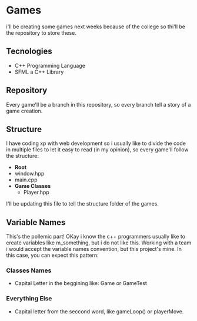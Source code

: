 # Games
i'll be creating some games next weeks because of the college so thi'll be the repository to store these.

## Tecnologies
 - C++ Programming Language
 - SFML a C++ Library

## Repository
Every game'll be a branch in this repository, so every branch tell a story of a game creation.

## Structure
I have coding xp with web development so i usually like to divide the code in multiple files to let it easy to read (in my opinion), so every game'll follow the structure:

- **Root**
 - window.hpp
 - main.cpp
 - **Game Classes**
   - Player.hpp

I'll be updating this file to tell the structure folder of the games.

## Variable Names
This's the pollemic part! OKay i know the c++ programmers usually like to create variables like m_something, but i do not like this. Working with a team i would accept the variable names convention, but this project's mine. In this case, you can expect this pattern:

### Classes Names
 - Capital Letter in the beggining like: Game or GameTest

###  Everything Else
 - Capital letter from the seccond word, like gameLoop() or playerMove.